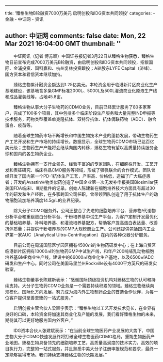 
---
title: '臻格生物B轮融资7000万美元 启明创投和IDG资本共同领投'
categories: 
    - 金融
    - 中证网
    - 资讯

author: 中证网
comments: false
date: Mon, 22 Mar 2021 16:04:00 GMT
thumbnail: ''
---

<div>   
<p>　　中证网讯（记者 傅苏颖）中国证券报记者3月22日从臻格生物获悉，臻格生物日前宣布完成7000万美元B轮融资，由启明创投和IDG资本共同领投，招银国际、金浦投资、国科嘉和、杭州复林投资跟投；A轮股东LYFE Capital（济峰）、国方资本和君信资本继续加持。</p>
<p>　　臻格生物累计融资金额达到1.25亿美元。本轮资金用于临港新片区商业化生产基地建设，该基地含多条GMP标准2000L、5000L及500L灌流商业化原液生产线和成品灌装线等，占地45.8亩。</p>
<p>　　臻格生物从事大分子生物药的CDMO业务，目前已经累计服务了80多家客户，完成了100多个项目，其中包括多个临床阶段生产服务和大量完整IND申报等技术服务，药物类型覆盖单克隆抗体、双特异抗体、抗体偶联药物（ADC）、融合蛋白、疫苗等。</p>
<p>　　随着全球生物药市场不断增长和中国生物技术产业的蓬勃发展，带动生物药生产工艺开发和生产市场的持续增长。数据显示，全球生物药CDMO市场已达百亿美元级；生物药生产产能将会继续向国内转移，臻格生物有望以高质量持续服务全球和国内的各生物药企业。</p>
<p>　　臻格生物拥有一支行业领先、经验丰富的的专家团队，在细胞株开发、工艺开发和表征研究、临床样品CMO服务等领域，形成了强强联合的合作模式。团队曾经开发了国内第一个PD-1抗体生产工艺，产率高、价格低，造福了广大癌症患者；开发的Avastin生物类似药创造了中国企业第一次无发补申报美国Biosimilar获美国FDA临床I、III期批件的记录。创始人陈建新在细胞培养技术方面具有超过30年的研发和生产经验，在多家跨国公司任职，曾带领团队创造了用于抗体生产的动物细胞流加培养滴度14.5g/L的业界纪录。</p>
<p>　　除大分子CDMO服务外，公司还整合了先进的细胞培养平台、营养物/代谢物分析平台和重组蛋白分析平台、干粉培养基中试生产平台，为客户定制开发最优化的基础培养基、补料培养基、和灌流培养基配方，帮助客户提高蛋白表达量、改善抗体质量；并提供干粉培养基的GMP大规模商业生产。公司还提供包括国内工业界第一家AUC（Analytical Ultra-Centrifugation）在内的各种仪器分析服务。</p>
<p>　　目前公司在周浦国际医学园区拥有4500㎡的生物药研发中心；在上海自贸区临港新片区拥有10000㎡的生物药GMP中试生产线，和年产200吨哺乳动物细胞培养基GMP商业生产线，建设中的66000㎡商业化生产基地，以及6500㎡ADC研发和生产中心。同时公司在美国马里兰州Rockville设有4000平方英尺的研发实验室。</p>
<p>　　臻格生物董事长陈建新表示：“感谢国际顶级投资机构对臻格生物的认可和持续支持。大分子生物药CDMO业务是一个需要持续积累的领域。臻格生物继续向规模化、国际化方向发展，努力成为海内外生物制药企业的首选合作伙伴，为每一位客户提供至善至臻的一站式服务。”</p>
<p>　　启明创投主管合伙人梁颕宇表示：“臻格生物以工艺开发技术见长，在业界有良好的口碑，本轮资金将加速其商业化及产能的发展，我们看好臻格生物的未来，期待其可以更好地服务国内外客户。”</p>
<p>　　IDG资本合伙人张建斌表示：“在当前全球生物医药产业发展的大势下，中国生物大分子CDMO快速发展终将打破全球生物医药CDMO格局，重朔生物医药产业地图。臻格生物具备领先的细胞培养工艺，高质量高滴度的技术实力，高效的项目执行力，完整的一站式服务，并且熟悉中美大分子注册申报规范和要求，最终一定能够赢得市场。我们持续支持臻格生物的长期发展。”</p>  
</div>
            